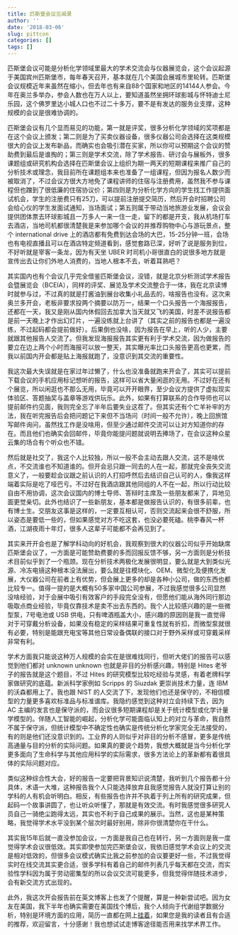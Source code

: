 ```yaml
---
title: 匹斯堡会议见闻录
author: ''
date: '2018-03-06'
slug: pittcon
categories: []
tags: []
---
```


匹斯堡会议可能是分析化学领域里最大的学术交流会与仪器展览会，这个会议起源于美国宾州匹斯堡市，每年春天召开，基本就在几个美国会展城市里轮转。匹斯堡会议规模近年来虽然在缩小，但去年也有来自88个国家和地区的14144人参会。今年在奥兰多举办，参会人数也在万人以上，要知道虽然坐拥环球影城与怀特迪士尼乐园，这个佛罗里达小城人口也不过二十多万，要不是有发达的服务业支撑，这种规模的会议是很难协调的。

匹斯堡会议有几个显而易见的功能，第一就是评奖，很多分析化学领域的奖项都是在这个会议上颁发；第二则是为了买卖仪器设备，很多仪器公司会选择在这类规模很大的会议上发布新品，而确实也会吸引潜在买家，所以你可以预期这个会议的赞助费到最后是谁掏的；第三则是学术交流，除了学术报告、研讨会与展板外，很多课题组或研究机构会选择在匹斯堡会议上组织为期一两天的短期课程来推广自己的分析技术或理念，我目前所在课题组本来也准备了一组课程，但因为报名人数少而被取消了，不过会议方很大方地免了课程讲师的住宿与注册费用，虽然我不参与课程但也蹭到了很低廉的住宿协议价；第四则是为分析化学方向的学生找工作提供面试机会，学生的注册费只有25刀，可以提前注册提交简历，然后开会时招聘公司会给心仪的学生发面试通知，当场面试；第五则属于带动当地旅游业发展，会议会提供团体票去环球影城且一万多人一来一住一走，留下的都是开支，我从机场打车去酒店，当地司机都很清楚我是来参加哪个会议的并推荐购物中心与游玩景点，整个 international drive 上的酒店都有免费到达会场的大巴，15-25分钟一班，会场也有电视直播且可以在酒店特定频道看到，感觉套路已深，好听了说是服务到位，不好听就是宰客一条龙，因为有天坐 UBER 时司机小哥很直白的说很多地方就是宣传出去让你们外地人消费的，当地人根本不去，听着耳熟吧？

其实国内也有个会议几乎完全借鉴匹斯堡会议，没错，就是北京分析测试学术报告会暨展览会（BCEIA），同样的评奖、展览及学术交流整合于一体，我在北京读博时就参与过，不过真的就是打酱油到展台收集小礼品去的，啥报告也没有。这次来奥兰多开会，老板非要求投两个摘要以防万一，结果一个口头报告一个海报报告，还都在一天，我又是刚从国内休假回去加拿大当天就又飞的美国，时差不说报告都是前一天晚上才作出幻灯片，一遍没练就上台讲了（其实之前的报告也都是一遍没练，不过起码都会提前做好）。后果倒也没啥，因为报告在早上，听的人少，主要就跟其他报告人交流了。但我发现海报报告其实更有利于学术交流，因为做报告的要立在边上两个小时而海报可以放一整天，其实曝光率比口头报告更高也更累，而我以前国内开会都是贴上海报就跑了，没意识到其交流的重要性。

我这次最大失误就是在家过年过懒了，什么也没准备就跑来开会了，其实可以提前下载会议的手机应用标记想听的报告，这样可以省大量闲逛的无用。不过好在还有个展览，所以闲逛也不那么无用，毕竟可以开开眼界，至少会议方提供了虚拟现实体验区、答题抽奖与盖章等游戏供玩乐。此外，如果有打算联系的合作导师也可以提前邮件约见面，我则完全忘了半年后要失业这茬了。但其实还有个亡羊补牢的方法，我在听完报告后会把问题记下来但不当场问（时间一般不允许），晚上回旅馆写邮件询问，虽然找工作是没啥用，但至少通过邮件交流可以让对方知道你的存在。而且他们也确实会回邮件，毕竟你能提问题就说明去捧场了，在会议这种众星云集的场合有个听众也不错。

然后就是社交了，我这个人比较独，所以一般不会主动去跟人交流，这不是啥优点，不交流谁也不知道谁的。但开会忌只跟一同去的人在一起，那就完全丧失交流意义了，一般要趁会议跟之前认识的人打招呼然后去结识自己认可的人，像我这样端着实际是吃了哑巴亏。不过好在我酒店跟其他同组的人不在一起，所以行动比较自由不用协调，这次会议国内的博士导师、答辩时主席及一些朋友都来了，异地见面更觉亲切。此外也结识了一些新朋友，基本都是做报告认识的，有很多前辈，也有博士生。交朋友这事是这样的，一定要互相认可，否则交流起来会很不舒服，所以姿态是要低一些的，但如果感觉对方不吃这套，也没必要死磕。桃李春风一杯酒，江湖夜雨十年灯，很多人这辈子可能都不会再见到了。

其实来开开会也是了解学科动向的好机会，我观察到很大的仪器公司似乎开始缺席匹斯堡会议了，一方面是可能赞助费要的多而回报反馈不够，另一方面则是分析技术目前似乎到了一个瓶颈。现在分析技术两极化发展很明显，要么就是大到类似光源、冷冻电镜这种根本没法展出，要么就是往模块化、OEM、微型化及便携化发展，大仪器公司在前者上有优势，但会展上更多的却是各种小公司，做的东西也都比较专一。值得一提的是大概有50多家中国公司参展，不过我感觉很多公司显然没啥经验，对于会展中吸引有效客户的手段完全没有，但愿他们能从海外同行那边吸取点商业经验，毕竟仅靠技术是卖不出去东西的。我个人比较感兴趣的是一些微型泵，7号电池或 USB 供电，只有啤酒瓶盖大小，感兴趣的原因则是我一直觉得对于可穿戴分析设备，如果没有稳定的采样结果可重复性就有折扣，而微型泵就很有必要，特别是能跟充电宝等其他日常设备偶联的接口对于野外采样或可穿戴采样非常有利。

学术方面我只能说这种万人规模的会实在是很难找同行，但听大佬们的报告可以感觉到他们都对 unknown unknown 也就是非目的分析感兴趣，特别是 Hites 老爷子的报告就是这个题目，不过 Hites 的研究模型比较吃经验与灵感，有着老牌科学家做研究的底蕴。新派科学家例如 Scripps 的 Siuzdak 更崇尚技术力量，连 IBM 的沃森都用上了。我也跟 NIST 的人交流了下，发现他们也还是保守的，不相信模型的力量更多喜欢标准品与标准谱库。我隐约感觉到这种对立会持续下去，因为 AC 主编的发言也是保守派的，而会议很多短期课程却是关于统计模型或化学计量学模型的。伴随人工智能的崛起，分析化学可能面临认知上的对立与革命，我自然不属于保守派，但统计模型中不确定性也确实是传统分析化学家完全无法接受的，有的则是他们还没意识到的。工业界的人则似乎对非目的分析不感冒，更多是传统高通量与目的分析的实际问题。如果真的要说个趋势，我想大概就是当今分析化学更多面向了生命科学与其他应用科学的实际需求，很多方法论上的革新都有着很具体的实际问题对应。

类似这种综合性大会，好的报告一定要把背景知识说清楚，我听到几个报告都十分具体，术语一大堆，这种报告我个人只能选择放弃且我感觉报告人就没打算让别的学科的人有机会听明白。相反，有些报告也许并不执着于列上所有的研究成果，但起码一个故事讲圆了，也让听众听懂了，那就是有效交流。有时我感觉很多研究人员自己一骑绝尘跑得太远，其实也不利于自己成果的展示。当然，这也是某种策略，我觉得学术水平没到某个层次时最好别用，除非你很清楚你在干什么。

其实我15年后就一直没参加会议，一方面是我自己也在转行，另一方面则是我一度觉得学术会议很低效。其实即使参加完匹斯堡会议，我依旧感觉学术会议上的交流是相对低效的，但很多会议模式确实比我之前参加的会议要更好一些，不过我觉得实时在线交流其实更合适，很多学科有着自己的邮件列表几乎每天都在交流，而实验性学科因为属于劳动密集型的所以会议交流可能更多，但我觉得伴随技术进步，会有新交流方式出现的。

此外，我这次开会报告前在英文博客上也发了个提醒，算是一种新尝试吧。因为女友在美国，我下半年也确实需要在美国找个博后，我个人倾向于代谢组学数据分析，特别是环境方面的应用，简历一直都在网上[挂着](https://www.dropbox.com/s/9qx4ty4bq0puatw/cv.pdf?dl=0)，如果您是我的读者且有合适的推荐，欢迎留言，十分感谢！我也想试试走博客途径能否用来找学术界工作。
